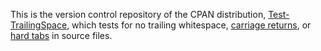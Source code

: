 This is the version control repository of the CPAN distribution,
[Test-TrailingSpace](http://metacpan.org/release/Test-TrailingSpace), which
tests for no trailing whitespace, [carriage returns](https://en.wikipedia.org/wiki/Carriage_return),
or [hard tabs](https://stackoverflow.com/questions/26350689/what-are-hard-and-soft-tabs) in source files.
